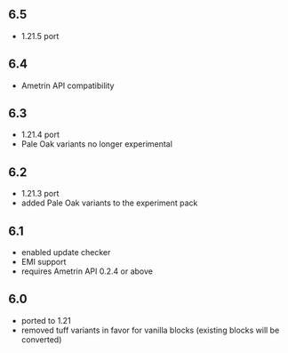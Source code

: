 ## 6.5
- 1.21.5 port
## 6.4
- Ametrin API compatibility
## 6.3
* 1.21.4 port
* Pale Oak variants no longer experimental

## 6.2
* 1.21.3 port
* added Pale Oak variants to the experiment pack

## 6.1
* enabled update checker
* EMI support
* requires Ametrin API 0.2.4 or above

## 6.0
* ported to 1.21
* removed tuff variants in favor for vanilla blocks (existing blocks will be converted)